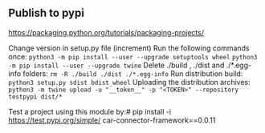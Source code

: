 ## Publish to pypi

https://packaging.python.org/tutorials/packaging-projects/

Change version in setup.py file (increment)
Run the following commands once:
`python3 -m pip install --user --upgrade setuptools wheel`
`python3 -m pip install --user --upgrade twine`
Delete ./build , ./dist and ./*.egg-info folders:
`rm -R ./build ./dist ./*.egg-info`
Run distribution build:
`python3 setup.py sdist bdist_wheel`
Uploading the distribution archives:
`python3 -m twine upload -u "__token__" -p "<TOKEN>" --repository testpypi dist/*`


Test a project using this module by:# 
pip install -i https://test.pypi.org/simple/ car-connector-framework==0.0.11
